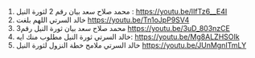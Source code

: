 1. محمد صلاح سعد بيان رقم 2 لثورة النيل : https://youtu.be/lIfTz6__E4I 
2.  خالد السرتي اللهم بلغت https://youtu.be/Tn1oJpP9SV4
3. محمد صلاح سعد بيان ثورة النيل  رقم3 https://youtu.be/3uD_803nzCE
4. خالد السرتي ثورة النيل مطلوب منك ايه: https://youtu.be/Mg8ALZHSOIk
5. خالد السرتي ملامح خطة النزول لثورة النيل https://youtu.be/JUnMgnITmLY  
